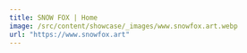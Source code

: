 ```yaml
---
title: SNOW FOX | Home
image: /src/content/showcase/_images/www.snowfox.art.webp
url: "https://www.snowfox.art"
---
```


